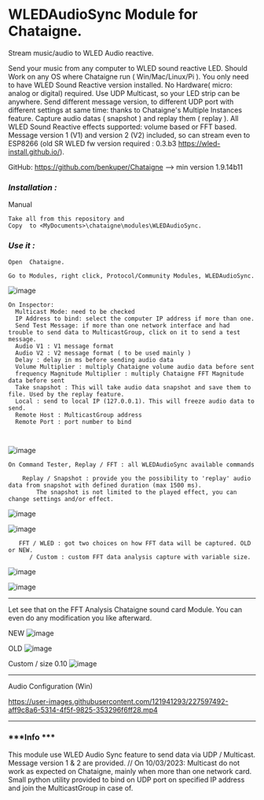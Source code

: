 # **WLEDAudioSync Module for Chataigne.**
Stream music/audio to WLED Audio reactive. 

Send your music from any computer to WLED sound reactive LED. 
Should Work on any OS where Chataigne run ( Win/Mac/Linux/Pi ). 
You only need to have WLED Sound Reactive version installed. 
No Hardware( micro: analog or digital) required. 
Use UDP Multicast, so your LED strip can be anywhere.
Send different message version, to different UDP port with different settings at same time: 
thanks to Chataigne's Multiple Instances feature. 
Capture audio datas ( snapshot ) and replay them ( replay ). 
All WLED Sound Reactive effects supported: volume based or FFT based.
Message version 1 (V1) and version 2 (V2) included, so can stream even to ESP8266 (old SR WLED fw version required : 0.3.b3 https://wled-install.github.io/).

GitHub: https://github.com/benkuper/Chataigne --> min version 1.9.14b11


### ***Installation :***

Manual
```
Take all from this repository and 
Copy  to <MyDocuments>\chataigne\modules\WLEDAudioSync.
```


### ***Use it :***

```
Open  Chataigne.

Go to Modules, right click, Protocol/Community Modules, WLEDAudioSync.
```
![image](https://user-images.githubusercontent.com/121941293/227391581-d8341ed8-aeb0-4507-9ab9-d0bdd89a4c07.png)


```
On Inspector:
  Multicast Mode: need to be checked
  IP Address to bind: select the computer IP address if more than one.
  Send Test Message: if more than one network interface and had trouble to send data to MulticastGroup, click on it to send a test message.
  Audio V1 : V1 message format
  Audio V2 : V2 message format ( to be used mainly )
  Delay : delay in ms before sending audio data
  Volume Multiplier : multiply Chataigne volume audio data before sent
  frequency Magnitude Multiplier : multiply Chataigne FFT Magnitude data before sent
  Take snapshot : This will take audio data snapshot and save them to file. Used by the replay feature.
  Local : send to local IP (127.0.0.1). This will freeze audio data to send.
  Remote Host : MulticastGroup address
  Remote Port : port number to bind

  
```
![image](https://user-images.githubusercontent.com/121941293/227391790-5bddd576-7fdd-440a-b03e-cc8985c81764.png)


```
On Command Tester, Replay / FFT : all WLEDAudioSync available commands

    Replay / Snapshot : provide you the possibility to 'replay' audio data from snapshot with defined duration (max 1500 ms).
        The snapshot is not limited to the played effect, you can change settings and/or effect.
```
![image](https://user-images.githubusercontent.com/121941293/227524093-53dd4caa-0807-4d2f-a673-2ba36b40c21a.png)

![image](https://user-images.githubusercontent.com/121941293/227524612-29fdfaf6-22f0-438d-9aab-433358002675.png)


```
   FFT / WLED : got two choices on how FFT data will be captured. OLD or NEW. 
      / Custom : custom FFT data analysis capture with variable size.
```

![image](https://user-images.githubusercontent.com/121941293/227527086-6d9b9d29-70e2-40ea-8e87-e5b547255a27.png)

![image](https://user-images.githubusercontent.com/121941293/227527270-46aeb219-3c6f-49b4-a337-e613d9f8b410.png)



---

   Let see that on the FFT Analysis Chataigne sound card Module. You can even do any modification you like afterward.   

NEW
![image](https://user-images.githubusercontent.com/121941293/227527762-76316aa2-4284-4c68-b6c2-b217abacf5fe.png)

OLD
![image](https://user-images.githubusercontent.com/121941293/227594966-2d4ab958-761b-42dd-820a-dc676cb6c2b3.png)

Custom / size 0.10
![image](https://user-images.githubusercontent.com/121941293/227595263-a79bf314-5c95-4ee0-90d1-04d3bd7d3b1c.png)


---


Audio Configuration (Win)

https://user-images.githubusercontent.com/121941293/227597492-aff9c8a6-5314-4f5f-9825-353296f6ff28.mp4


---


### ***Info ***

This module use WLED Audio Sync feature to send data via UDP / Multicast. Message version 1 & 2 are provided.
// On 10/03/2023: Multicast do not work as expected on Chataigne, mainly when more than one network card. Small python utility provided  to bind on UDP port on specified IP address and join the MulticastGroup in case of.


